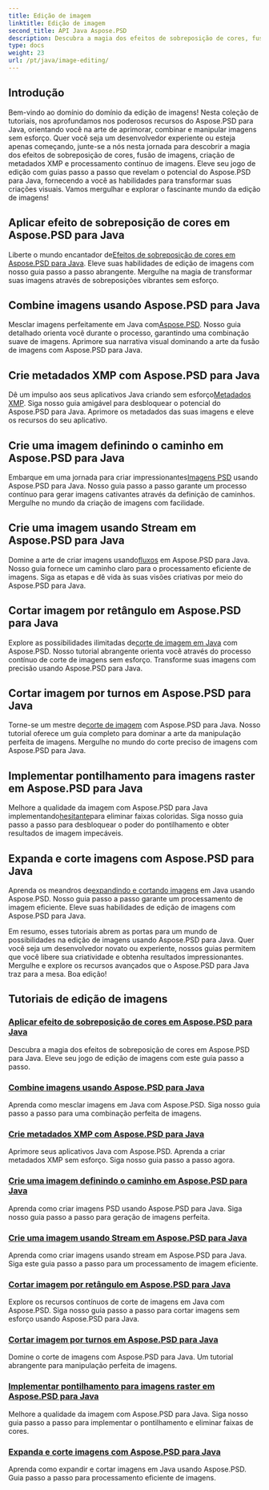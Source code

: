 ```yaml
---
title: Edição de imagem
linktitle: Edição de imagem
second_title: API Java Aspose.PSD
description: Descubra a magia dos efeitos de sobreposição de cores, fusão de imagens e processamento contínuo de imagens com Aspose.PSD. Eleve seu jogo de edição de imagens com nossos guias.
type: docs
weight: 23
url: /pt/java/image-editing/
---
```

## Introdução 

Bem-vindo ao domínio do domínio da edição de imagens! Nesta coleção de tutoriais, nos aprofundamos nos poderosos recursos do Aspose.PSD para Java, orientando você na arte de aprimorar, combinar e manipular imagens sem esforço. Quer você seja um desenvolvedor experiente ou esteja apenas começando, junte-se a nós nesta jornada para descobrir a magia dos efeitos de sobreposição de cores, fusão de imagens, criação de metadados XMP e processamento contínuo de imagens. Eleve seu jogo de edição com guias passo a passo que revelam o potencial do Aspose.PSD para Java, fornecendo a você as habilidades para transformar suas criações visuais. Vamos mergulhar e explorar o fascinante mundo da edição de imagens!

## Aplicar efeito de sobreposição de cores em Aspose.PSD para Java

 Liberte o mundo encantador de[Efeitos de sobreposição de cores em Aspose.PSD para Java](./color-overlay-effect/). Eleve suas habilidades de edição de imagens com nosso guia passo a passo abrangente. Mergulhe na magia de transformar suas imagens através de sobreposições vibrantes sem esforço.

## Combine imagens usando Aspose.PSD para Java

 Mesclar imagens perfeitamente em Java com[Aspose.PSD](./combine-images/). Nosso guia detalhado orienta você durante o processo, garantindo uma combinação suave de imagens. Aprimore sua narrativa visual dominando a arte da fusão de imagens com Aspose.PSD para Java.

## Crie metadados XMP com Aspose.PSD para Java

 Dê um impulso aos seus aplicativos Java criando sem esforço[Metadados XMP](./create-xmp-metadata/). Siga nosso guia amigável para desbloquear o potencial do Aspose.PSD para Java. Aprimore os metadados das suas imagens e eleve os recursos do seu aplicativo.

## Crie uma imagem definindo o caminho em Aspose.PSD para Java

 Embarque em uma jornada para criar impressionantes[Imagens PSD](./create-image-by-setting-path/) usando Aspose.PSD para Java. Nosso guia passo a passo garante um processo contínuo para gerar imagens cativantes através da definição de caminhos. Mergulhe no mundo da criação de imagens com facilidade.

## Crie uma imagem usando Stream em Aspose.PSD para Java

 Domine a arte de criar imagens usando[fluxos](./create-image-using-stream/) em Aspose.PSD para Java. Nosso guia fornece um caminho claro para o processamento eficiente de imagens. Siga as etapas e dê vida às suas visões criativas por meio do Aspose.PSD para Java.

## Cortar imagem por retângulo em Aspose.PSD para Java

 Explore as possibilidades ilimitadas de[corte de imagem em Java](./crop-image-by-rectangle/) com Aspose.PSD. Nosso tutorial abrangente orienta você através do processo contínuo de corte de imagens sem esforço. Transforme suas imagens com precisão usando Aspose.PSD para Java.

## Cortar imagem por turnos em Aspose.PSD para Java

 Torne-se um mestre de[corte de imagem](./crop-image-by-shifts/) com Aspose.PSD para Java. Nosso tutorial oferece um guia completo para dominar a arte da manipulação perfeita de imagens. Mergulhe no mundo do corte preciso de imagens com Aspose.PSD para Java.

## Implementar pontilhamento para imagens raster em Aspose.PSD para Java

 Melhore a qualidade da imagem com Aspose.PSD para Java implementando[hesitante](./implement-dithering/)para eliminar faixas coloridas. Siga nosso guia passo a passo para desbloquear o poder do pontilhamento e obter resultados de imagem impecáveis.

## Expanda e corte imagens com Aspose.PSD para Java

 Aprenda os meandros de[expandindo e cortando imagens](./expand-and-crop-images/) em Java usando Aspose.PSD. Nosso guia passo a passo garante um processamento de imagem eficiente. Eleve suas habilidades de edição de imagens com Aspose.PSD para Java.

Em resumo, esses tutoriais abrem as portas para um mundo de possibilidades na edição de imagens usando Aspose.PSD para Java. Quer você seja um desenvolvedor novato ou experiente, nossos guias permitem que você libere sua criatividade e obtenha resultados impressionantes. Mergulhe e explore os recursos avançados que o Aspose.PSD para Java traz para a mesa. Boa edição!
## Tutoriais de edição de imagens
### [Aplicar efeito de sobreposição de cores em Aspose.PSD para Java](./color-overlay-effect/)
Descubra a magia dos efeitos de sobreposição de cores em Aspose.PSD para Java. Eleve seu jogo de edição de imagens com este guia passo a passo.
### [Combine imagens usando Aspose.PSD para Java](./combine-images/)
Aprenda como mesclar imagens em Java com Aspose.PSD. Siga nosso guia passo a passo para uma combinação perfeita de imagens.
### [Crie metadados XMP com Aspose.PSD para Java](./create-xmp-metadata/)
Aprimore seus aplicativos Java com Aspose.PSD. Aprenda a criar metadados XMP sem esforço. Siga nosso guia passo a passo agora.
### [Crie uma imagem definindo o caminho em Aspose.PSD para Java](./create-image-by-setting-path/)
Aprenda como criar imagens PSD usando Aspose.PSD para Java. Siga nosso guia passo a passo para geração de imagens perfeita.
### [Crie uma imagem usando Stream em Aspose.PSD para Java](./create-image-using-stream/)
Aprenda como criar imagens usando stream em Aspose.PSD para Java. Siga este guia passo a passo para um processamento de imagem eficiente.
### [Cortar imagem por retângulo em Aspose.PSD para Java](./crop-image-by-rectangle/)
Explore os recursos contínuos de corte de imagens em Java com Aspose.PSD. Siga nosso guia passo a passo para cortar imagens sem esforço usando Aspose.PSD para Java.
### [Cortar imagem por turnos em Aspose.PSD para Java](./crop-image-by-shifts/)
Domine o corte de imagens com Aspose.PSD para Java. Um tutorial abrangente para manipulação perfeita de imagens.
### [Implementar pontilhamento para imagens raster em Aspose.PSD para Java](./implement-dithering/)
Melhore a qualidade da imagem com Aspose.PSD para Java. Siga nosso guia passo a passo para implementar o pontilhamento e eliminar faixas de cores.
### [Expanda e corte imagens com Aspose.PSD para Java](./expand-and-crop-images/)
Aprenda como expandir e cortar imagens em Java usando Aspose.PSD. Guia passo a passo para processamento eficiente de imagens.